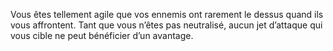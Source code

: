 ﻿---
id: class_cunning_fr.md#insaisissable
name: Insaisissable
---
Vous êtes tellement agile que vos ennemis ont rarement le dessus quand ils vous affrontent. Tant que vous n’êtes pas neutralisé, aucun jet d’attaque qui vous cible ne peut bénéficier d’un avantage.

